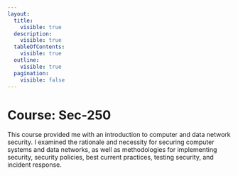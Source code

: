```yaml
---
layout:
  title:
    visible: true
  description:
    visible: true
  tableOfContents:
    visible: true
  outline:
    visible: true
  pagination:
    visible: false
---
```


# Course: Sec-250

This course provided me with an introduction to computer and data network security. I examined the rationale and necessity for securing computer systems and data networks, as well as methodologies for implementing security, security policies, best current practices, testing security, and incident response.
